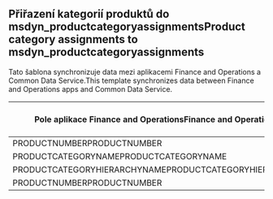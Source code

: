 ## <a name="product-category-assignments-to-msdyn_productcategoryassignments"></a><span data-ttu-id="66388-101">Přiřazení kategorií produktů do msdyn_productcategoryassignments</span><span class="sxs-lookup"><span data-stu-id="66388-101">Product category assignments to msdyn_productcategoryassignments</span></span>

<span data-ttu-id="66388-102">Tato šablona synchronizuje data mezi aplikacemi Finance and Operations a Common Data Service.</span><span class="sxs-lookup"><span data-stu-id="66388-102">This template synchronizes data between Finance and Operations apps and Common Data Service.</span></span>

<span data-ttu-id="66388-103">Pole aplikace Finance and Operations</span><span class="sxs-lookup"><span data-stu-id="66388-103">Finance and Operations field</span></span> | <span data-ttu-id="66388-104">Typ mapování</span><span class="sxs-lookup"><span data-stu-id="66388-104">Map type</span></span> | <span data-ttu-id="66388-105">Jiné pole Dynamics 365</span><span class="sxs-lookup"><span data-stu-id="66388-105">Other Dynamics 365 field</span></span> | <span data-ttu-id="66388-106">Výchozí hodnota</span><span class="sxs-lookup"><span data-stu-id="66388-106">Default value</span></span>
---|---|---|---
<span data-ttu-id="66388-107">PRODUCTNUMBER</span><span class="sxs-lookup"><span data-stu-id="66388-107">PRODUCTNUMBER</span></span> | = | <span data-ttu-id="66388-108">msdyn_globalproduct.msdyn_productnumber</span><span class="sxs-lookup"><span data-stu-id="66388-108">msdyn_globalproduct.msdyn_productnumber</span></span> | 
<span data-ttu-id="66388-109">PRODUCTCATEGORYNAME</span><span class="sxs-lookup"><span data-stu-id="66388-109">PRODUCTCATEGORYNAME</span></span> | = | <span data-ttu-id="66388-110">msdyn_productcategory.msdyn_name</span><span class="sxs-lookup"><span data-stu-id="66388-110">msdyn_productcategory.msdyn_name</span></span> | 
<span data-ttu-id="66388-111">PRODUCTCATEGORYHIERARCHYNAME</span><span class="sxs-lookup"><span data-stu-id="66388-111">PRODUCTCATEGORYHIERARCHYNAME</span></span> | = | <span data-ttu-id="66388-112">msdyn_productcategory.msdyn_hierarchy.msdyn_name</span><span class="sxs-lookup"><span data-stu-id="66388-112">msdyn_productcategory.msdyn_hierarchy.msdyn_name</span></span> | 
<span data-ttu-id="66388-113">PRODUCTNUMBER</span><span class="sxs-lookup"><span data-stu-id="66388-113">PRODUCTNUMBER</span></span> | >> | <span data-ttu-id="66388-114">msdyn_name</span><span class="sxs-lookup"><span data-stu-id="66388-114">msdyn_name</span></span> | 
